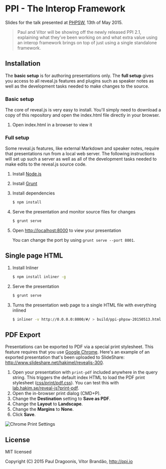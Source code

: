 # PPI - The Interop Framework

Slides for the talk presented at [PHPSW](http://phpsw.uk/events/221484453-frameworks), 13th of May 2015.

> Paul and Vítor will be showing off the newly released PPI 2.1, explaining what they’ve been working on and what extra value using an interop framework brings on top of just using a single standalone framework.

## Installation

The **basic setup** is for authoring presentations only. The **full setup** gives you access to all reveal.js features and plugins such as speaker notes as well as the development tasks needed to make changes to the source.

### Basic setup

The core of reveal.js is very easy to install. You'll simply need to download a copy of this repository and open the index.html file directly in your browser.

1. Open index.html in a browser to view it

### Full setup

Some reveal.js features, like external Markdown and speaker notes, require that presentations run from a local web server. The following instructions will set up such a server as well as all of the development tasks needed to make edits to the reveal.js source code.

1. Install [Node.js](http://nodejs.org/)

2. Install [Grunt](http://gruntjs.com/getting-started#installing-the-cli)

3. Install dependencies
   ```sh
   $ npm install
   ```

4. Serve the presentation and monitor source files for changes
   ```sh
   $ grunt serve
   ```

5. Open <http://localhost:8000> to view your presentation

   You can change the port by using `grunt serve --port 8001`.

## Single page HTML

1. Install Inliner
    ```sh
    $ npm install inliner -g
    ```
    
2. Serve the presentation
   ```sh
   $ grunt serve
   ```
   
3. Turns the presentation web page to a single HTML file with everything inlined
    ```sh
    $ inliner -v http://0.0.0.0:8000/#/ > build/ppi-phpsw-20150513.html

## PDF Export

Presentations can be exported to PDF via a special print stylesheet. This feature requires that you use [Google Chrome](http://google.com/chrome).
Here's an example of an exported presentation that's been uploaded to SlideShare: http://www.slideshare.net/hakimel/revealjs-300.

1. Open your presentation with `print-pdf` included anywhere in the query string. This triggers the default index HTML to load the PDF print stylesheet ([css/print/pdf.css](https://github.com/hakimel/reveal.js/blob/master/css/print/pdf.css)). You can test this with [lab.hakim.se/reveal-js?print-pdf](http://lab.hakim.se/reveal-js?print-pdf).
2. Open the in-browser print dialog (CMD+P).
3. Change the **Destination** setting to **Save as PDF**.
4. Change the **Layout** to **Landscape**.
5. Change the **Margins** to **None**.
6. Click **Save**.

![Chrome Print Settings](https://s3.amazonaws.com/hakim-static/reveal-js/pdf-print-settings.png)

## License

MIT licensed

Copyright (C) 2015 Paul Dragoonis, Vítor Brandão, http://ppi.io
